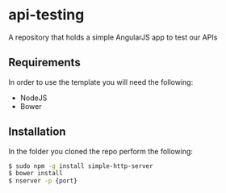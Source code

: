 api-testing
================

A repository that holds a simple AngularJS app to test our APIs


## Requirements
In order to use the template you will need the following:
- NodeJS
- Bower

## Installation
In the folder you cloned the repo perform the following:

```sh
$ sudo npm -g install simple-http-server
$ bower install
$ nserver -p {port}
```
